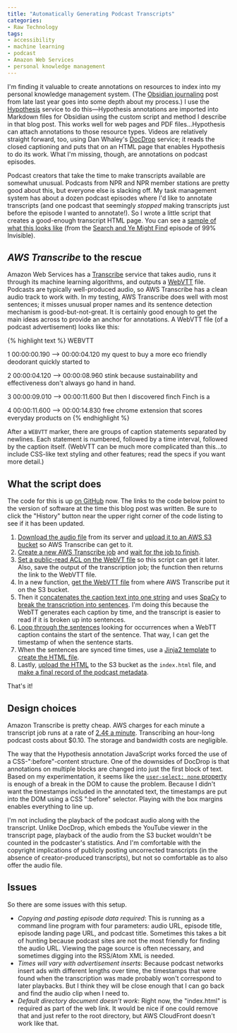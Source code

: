 ```yaml
---
title: "Automatically Generating Podcast Transcripts"
categories:
- Raw Technology
tags:
- accessibility
- machine learning
- podcast
- Amazon Web Services
- personal knowledge management
---
```

I'm finding it valuable to create annotations on resources to index into my personal knowledge management system.
(The [Obsidian journaling](https://dltj.org/article/obsidian-journaling/) post from late last year goes into some depth about my process.)
I use the [Hypothesis](https://hypothes.is/) service to do this—Hypothesis annotations are imported into Markdown files for Obsidian using the custom script and method I describe in that blog post.
This works well for web pages and PDF files...Hypothesis can attach annotations to those resource types.
Videos are relatively straight forward, too, using Dan Whaley's [DocDrop](https://docdrop.org/) service; it reads the closed captioning and puts that on an HTML page that enables Hypothesis to do its work.
What I'm missing, though, are annotations on podcast episodes.

Podcast creators that take the time to make transcripts available are somewhat unusual.
Podcasts from NPR and NPR member stations are pretty good about this, but everyone else is slacking off.
My task management system has about a dozen podcast episodes where I'd like to annotate transcripts (and one podcast that seemingly _stopped_ making transcripts just before the episode I wanted to annotate!).
So I wrote a little script that creates a good-enough transcript HTML page.
You can see a [sample of what this looks like](https://media.dltj.org/unchecked-transcript/20220928T194120-99-_Invisible--Search_and_Ye_Might_Find/index.html) (from the [Search and Ye Might Find](https://99percentinvisible.org/episode/search-and-ye-might-find/) episode of 99% Invisible).

## _AWS Transcribe_ to the rescue
Amazon Web Services has a [Transcribe](https://aws.amazon.com/transcribe/) service that takes audio, runs it through its machine learning algorithms, and outputs a [WebVTT](https://www.w3.org/TR/webvtt1/) file.
Podcasts are typically well-produced audio, so AWS Transcribe has a clean audio track to work with.
In my testing, AWS Transcribe does well with most sentences; it misses unusual proper names and its sentence detection mechanism is good-but-not-great.
It is certainly good enough to get the main ideas across to provide an anchor for annotations.
A WebVTT file (of a podcast advertisement) looks like this:

{% highlight text %}
WEBVTT

1
00:00:00.190 --> 00:00:04.120
my quest to buy a more eco friendly deodorant quickly started to

2
00:00:04.120 --> 00:00:08.960
stink because sustainability and effectiveness don't always go hand in hand.

3
00:00:09.010 --> 00:00:11.600
But then I discovered finch Finch is a

4
00:00:11.600 --> 00:00:14.830
free chrome extension that scores everyday products on
{% endhighlight %}

After a `WEBVTT` marker, there are groups of caption statements separated by newlines.
Each statement is numbered, followed by a time interval, followed by the caption itself.
(WebVTT can be much more complicated than this...to include CSS-like text styling and other features; read the specs if you want more detail.)

## What the script does
The code for this is up [on GitHub](https://github.com/dltj/unchecked-transcript) now.
The links to the code below point to the version of software at the time this blog post was written.
Be sure to click the "History" button near the upper right corner of the code listing to see if it has been updated.

1. [Download the audio file](https://github.com/dltj/unchecked-transcript/blob/7262d38d16d63e46792f84d0ce822bc238b13c2a/unchecked_transcript/create_transcript.py#L13) from its server and [upload it to an AWS S3 bucket](https://github.com/dltj/unchecked-transcript/blob/7262d38d16d63e46792f84d0ce822bc238b13c2a/unchecked_transcript/create_transcript.py#L28) so AWS Transcribe can get to it.
1. [Create a new AWS Transcribe job](https://github.com/dltj/unchecked-transcript/blob/7262d38d16d63e46792f84d0ce822bc238b13c2a/unchecked_transcript/create_transcript.py#L34) and [wait for the job to finish](https://github.com/dltj/unchecked-transcript/blob/7262d38d16d63e46792f84d0ce822bc238b13c2a/unchecked_transcript/create_transcript.py#L51).
1. [Set a public-read ACL on the WebVT file](https://github.com/dltj/unchecked-transcript/blob/7262d38d16d63e46792f84d0ce822bc238b13c2a/unchecked_transcript/create_transcript.py#L59) so this script can get it later. Also, save the output of the transcription job; the function then returns the link to the WebVTT file.
1. In a new function, [get the WebVTT file](https://github.com/dltj/unchecked-transcript/blob/7262d38d16d63e46792f84d0ce822bc238b13c2a/unchecked_transcript/create_html.py#L9) from where AWS Transcribe put it on the S3 bucket.
1. Then it [concatenates the caption text into one string](https://github.com/dltj/unchecked-transcript/blob/7262d38d16d63e46792f84d0ce822bc238b13c2a/unchecked_transcript/create_html.py#L16) and uses [SpaCy](https://spacy.io/) to [break the transcription into sentences](https://github.com/dltj/unchecked-transcript/blob/7262d38d16d63e46792f84d0ce822bc238b13c2a/unchecked_transcript/create_html.py#L21). I'm doing this because the WebTT generates each caption by time, and the transcript is easier to read if it is broken up into sentences.
1. [Loop through the sentences](https://github.com/dltj/unchecked-transcript/blob/7262d38d16d63e46792f84d0ce822bc238b13c2a/unchecked_transcript/create_html.py#L29) looking for occurrences when a WebTT caption contains the start of the sentence. That way, I can get the timestamp of when the sentence starts.
1. When the sentences are synced time times, use a [Jinja2 template](https://jinja.palletsprojects.com/) to [create the HTML file](https://github.com/dltj/unchecked-transcript/blob/7262d38d16d63e46792f84d0ce822bc238b13c2a/unchecked_transcript/create_html.py#L54).
1. Lastly, [upload the HTML](https://github.com/dltj/unchecked-transcript/blob/7262d38d16d63e46792f84d0ce822bc238b13c2a/unchecked_transcript/upload_html.py#L8) to the S3 bucket as the `index.html` file, and [make a final record of the podcast metadata](https://github.com/dltj/unchecked-transcript/blob/7262d38d16d63e46792f84d0ce822bc238b13c2a/unchecked_transcript/cli.py#L59).

That's it!

## Design choices
Amazon Transcribe is pretty cheap.
AWS charges for each minute a transcript job runs at a rate of [2.4¢ a minute](https://aws.amazon.com/transcribe/pricing/).
Transcribing an hour-long podcast costs about $0.10.
The storage and bandwidth costs are negligible.

The way that the Hypothesis annotation JavaScript works forced the use of a CSS-":before"-content structure.
One of the downsides of DocDrop is that annotations on multiple blocks are changed into just the first block of text.
Based on my experimentation, it seems like the [`user-select: none` property](https://developer.mozilla.org/en-US/docs/Web/CSS/user-select) is enough of a break in the DOM to cause the problem.
Because I didn't want the timestamps included in the annotated text, the timestamps are put into the DOM using a CSS ":before" selector.
Playing with the box margins enables everything to line up.

I'm not including the playback of the podcast audio along with the transcript.
Unlike DocDrop, which embeds the YouTube viewer in the transcript page, playback of the audio from the S3 bucket wouldn't be counted in the podcaster's statistics.
And I'm comfortable with the copyright implications of publicly posting uncorrected transcripts (in the absence of creator-produced transcripts), but not so comfortable as to also offer the audio file.

## Issues
So there are some issues with this setup.

* *Copying and pasting episode data required*: This is running as a command line program with four parameters: audio URL, episode title, episode landing page URL, and podcast title. Sometimes this takes a bit of hunting because podcast sites are not the most friendly for finding the audio URL. Viewing the page source is often necessary, and sometimes digging into the RSS/Atom XML is needed.
* *Times will vary with advertisement inserts*: Because podcast networks insert ads with different lengths over time, the timestamps that were found when the transcription was made probably won't correspond to later playbacks. But I think they will be close enough that I can go back and find the audio clip when I need to.
* *Default directory document doesn't work*: Right now, the "index.html" is required as part of the web link. It would be nice if one could remove that and just refer to the root directory, but AWS CloudFront doesn't work like that.
